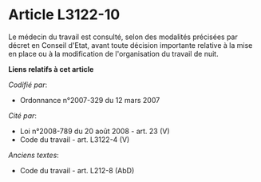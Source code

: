 # Article L3122-10

Le médecin du travail est consulté, selon des modalités précisées par décret en Conseil d'Etat, avant toute décision
importante relative à la mise en place ou à la modification de l'organisation du travail de nuit.

**Liens relatifs à cet article**

_Codifié par_:

  - Ordonnance n°2007-329 du 12 mars 2007

_Cité par_:

  - Loi n°2008-789 du 20 août 2008 - art. 23 (V)
  - Code du travail - art. L3122-4 (V)

_Anciens textes_:

  - Code du travail - art. L212-8 (AbD)
